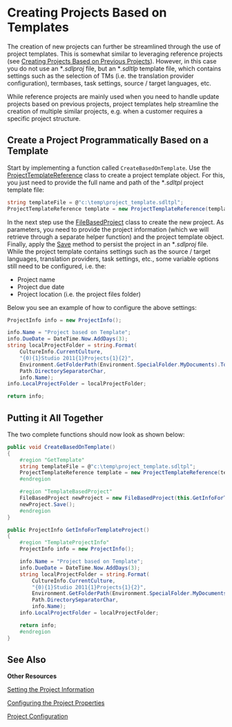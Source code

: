 Creating Projects Based on Templates
==

The creation of new projects can further be streamlined through the use of project templates. This is somewhat similar to leveraging reference projects (see [Creating Projects Based on Previous Projects](creating_project_based_on_prev_proj.md)). However, in this case you do not use an **.sdlproj* file, but an **.sdltlp* template file, which contains settings such as the selection of TMs (i.e. the translation provider configuration), termbases, task settings, source / target languages, etc.

While reference projects are mainly used when you need to handle update projects based on previous projects, project templates help streamline the creation of multiple similar projects, e.g. when a customer requires a specific project structure.

Create a Project Programmatically Based on a Template
--

Start by implementing a function called ```CreateBasedOnTemplate```. Use the [ProjectTemplateReference](../../api/projectautomation/Sdl.ProjectAutomation.Core.ProjectTemplateReference.yml) class to create a project template object. For this, you just need to provide the full name and path of the **.sdltpl* project template file:

```cs
string templateFile = @"c:\temp\project_template.sdltpl";
ProjectTemplateReference template = new ProjectTemplateReference(templateFile);
```

In the next step use the [FileBasedProject](../../api/projectautomation/Sdl.ProjectAutomation.FileBased.FileBasedProject.yml) class to create the new project. As parameters, you need to provide the project information (which we will retrieve through a separate helper function) and the project template object. Finally, apply the  [Save](../../api/projectautomation/Sdl.ProjectAutomation.FileBased.FileBasedProject.yml#Sdl_ProjectAutomation_FileBased_FileBasedProject_Save) method to persist the project in an **.sdlproj* file.
While the project template contains settings such as the source / target languages, translation providers, task settings, etc., some variable options still need to be configured, i.e. the:

* Project name
* Project due date
* Project location (i.e. the project files folder)

Below you see an example of how to configure the above settings:

```cs
ProjectInfo info = new ProjectInfo();

info.Name = "Project based on Template";
info.DueDate = DateTime.Now.AddDays(3);
string localProjectFolder = string.Format(
    CultureInfo.CurrentCulture,
    "{0){1}Studio 2011{1}Projects{1}{2}",
    Environment.GetFolderPath(Environment.SpecialFolder.MyDocuments).ToString(),
    Path.DirectorySeparatorChar,
    info.Name);
info.LocalProjectFolder = localProjectFolder;

return info;
```

Putting it All Together
--

The two complete functions should now look as shown below:

```cs
public void CreateBasedOnTemplate()
{
    #region "GetTemplate"
    string templateFile = @"c:\temp\project_template.sdltpl";
    ProjectTemplateReference template = new ProjectTemplateReference(templateFile);
    #endregion

    #region "TemplateBasedProject"
    FileBasedProject newProject = new FileBasedProject(this.GetInfoForTemplateProject(), template);
    newProject.Save();
    #endregion
}
```

```cs
public ProjectInfo GetInfoForTemplateProject()
{
    #region "TemplateProjectInfo"
    ProjectInfo info = new ProjectInfo();

    info.Name = "Project based on Template";
    info.DueDate = DateTime.Now.AddDays(3);
    string localProjectFolder = string.Format(
        CultureInfo.CurrentCulture,
        "{0){1}Studio 2011{1}Projects{1}{2}",
        Environment.GetFolderPath(Environment.SpecialFolder.MyDocuments).ToString(),
        Path.DirectorySeparatorChar,
        info.Name);
    info.LocalProjectFolder = localProjectFolder;

    return info;
    #endregion
}
```

See Also
--

**Other Resources**

[Setting the Project Information](setting_the_project_information.md)

[Configuring the Project Properties](configuring_the_project_properties.md)

[Project Configuration](project_configuration.md)